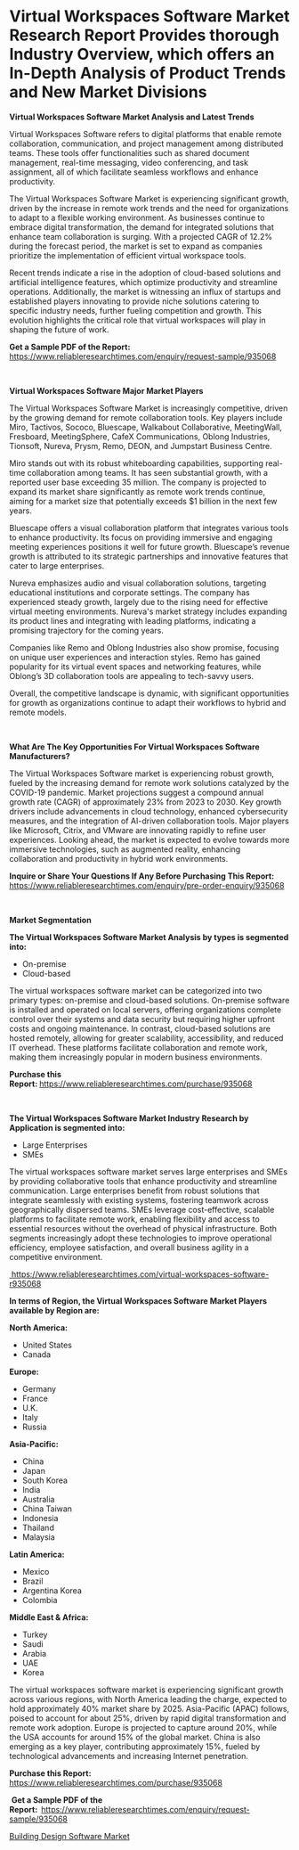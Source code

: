 <p><h1>Virtual Workspaces Software Market Research Report Provides thorough Industry Overview, which offers an In-Depth Analysis of Product Trends and New Market Divisions</h1></p><p><strong>Virtual Workspaces Software Market Analysis and Latest Trends</strong></p>
<p><p>Virtual Workspaces Software refers to digital platforms that enable remote collaboration, communication, and project management among distributed teams. These tools offer functionalities such as shared document management, real-time messaging, video conferencing, and task assignment, all of which facilitate seamless workflows and enhance productivity. </p><p>The Virtual Workspaces Software Market is experiencing significant growth, driven by the increase in remote work trends and the need for organizations to adapt to a flexible working environment. As businesses continue to embrace digital transformation, the demand for integrated solutions that enhance team collaboration is surging. With a projected CAGR of 12.2% during the forecast period, the market is set to expand as companies prioritize the implementation of efficient virtual workspace tools.</p><p>Recent trends indicate a rise in the adoption of cloud-based solutions and artificial intelligence features, which optimize productivity and streamline operations. Additionally, the market is witnessing an influx of startups and established players innovating to provide niche solutions catering to specific industry needs, further fueling competition and growth. This evolution highlights the critical role that virtual workspaces will play in shaping the future of work.</p></p>
<p><strong>Get a Sample PDF of the Report:&nbsp;</strong> <a href="https://www.reliableresearchtimes.com/enquiry/request-sample/935068?utm_campaign=3088&utm_medium=2&utm_source=Github&utm_content=ia&utm_term=07032025&utm_id=virtual-workspaces-software">https://www.reliableresearchtimes.com/enquiry/request-sample/935068</a></p>
<p>&nbsp;</p>
<p><strong>Virtual Workspaces Software Major Market Players</strong></p>
<p><p>The Virtual Workspaces Software Market is increasingly competitive, driven by the growing demand for remote collaboration tools. Key players include Miro, Tactivos, Sococo, Bluescape, Walkabout Collaborative, MeetingWall, Fresboard, MeetingSphere, CafeX Communications, Oblong Industries, Tionsoft, Nureva, Prysm, Remo, DEON, and Jumpstart Business Centre.</p><p>Miro stands out with its robust whiteboarding capabilities, supporting real-time collaboration among teams. It has seen substantial growth, with a reported user base exceeding 35 million. The company is projected to expand its market share significantly as remote work trends continue, aiming for a market size that potentially exceeds $1 billion in the next few years.</p><p>Bluescape offers a visual collaboration platform that integrates various tools to enhance productivity. Its focus on providing immersive and engaging meeting experiences positions it well for future growth. Bluescape’s revenue growth is attributed to its strategic partnerships and innovative features that cater to large enterprises.</p><p>Nureva emphasizes audio and visual collaboration solutions, targeting educational institutions and corporate settings. The company has experienced steady growth, largely due to the rising need for effective virtual meeting environments. Nureva's market strategy includes expanding its product lines and integrating with leading platforms, indicating a promising trajectory for the coming years.</p><p>Companies like Remo and Oblong Industries also show promise, focusing on unique user experiences and interaction styles. Remo has gained popularity for its virtual event spaces and networking features, while Oblong’s 3D collaboration tools are appealing to tech-savvy users.</p><p>Overall, the competitive landscape is dynamic, with significant opportunities for growth as organizations continue to adapt their workflows to hybrid and remote models.</p></p>
<p>&nbsp;</p>
<p><strong>What Are The Key Opportunities For Virtual Workspaces Software Manufacturers?</strong></p>
<p><p>The Virtual Workspaces Software market is experiencing robust growth, fueled by the increasing demand for remote work solutions catalyzed by the COVID-19 pandemic. Market projections suggest a compound annual growth rate (CAGR) of approximately 23% from 2023 to 2030. Key growth drivers include advancements in cloud technology, enhanced cybersecurity measures, and the integration of AI-driven collaboration tools. Major players like Microsoft, Citrix, and VMware are innovating rapidly to refine user experiences. Looking ahead, the market is expected to evolve towards more immersive technologies, such as augmented reality, enhancing collaboration and productivity in hybrid work environments.</p></p>
<p><strong>Inquire or Share Your Questions If Any Before Purchasing This Report:</strong> <a href="https://www.reliableresearchtimes.com/enquiry/pre-order-enquiry/935068?utm_campaign=3088&utm_medium=2&utm_source=Github&utm_content=ia&utm_term=07032025&utm_id=virtual-workspaces-software">https://www.reliableresearchtimes.com/enquiry/pre-order-enquiry/935068</a></p>
<p>&nbsp;</p>
<p><strong>Market Segmentation</strong></p>
<p><strong>The Virtual Workspaces Software Market Analysis by types is segmented into:</strong></p>
<p><ul><li>On-premise</li><li>Cloud-based</li></ul></p>
<p><p>The virtual workspaces software market can be categorized into two primary types: on-premise and cloud-based solutions. On-premise software is installed and operated on local servers, offering organizations complete control over their systems and data security but requiring higher upfront costs and ongoing maintenance. In contrast, cloud-based solutions are hosted remotely, allowing for greater scalability, accessibility, and reduced IT overhead. These platforms facilitate collaboration and remote work, making them increasingly popular in modern business environments.</p></p>
<p><strong>Purchase this Report:&nbsp;</strong><a href="https://www.reliableresearchtimes.com/purchase/935068?utm_campaign=3088&utm_medium=2&utm_source=Github&utm_content=ia&utm_term=07032025&utm_id=virtual-workspaces-software">https://www.reliableresearchtimes.com/purchase/935068</a></p>
<p>&nbsp;</p>
<p><strong>The Virtual Workspaces Software Market Industry Research by Application is segmented into:</strong></p>
<p><ul><li>Large Enterprises</li><li>SMEs</li></ul></p>
<p><p>The virtual workspaces software market serves large enterprises and SMEs by providing collaborative tools that enhance productivity and streamline communication. Large enterprises benefit from robust solutions that integrate seamlessly with existing systems, fostering teamwork across geographically dispersed teams. SMEs leverage cost-effective, scalable platforms to facilitate remote work, enabling flexibility and access to essential resources without the overhead of physical infrastructure. Both segments increasingly adopt these technologies to improve operational efficiency, employee satisfaction, and overall business agility in a competitive environment.</p></p>
<p><a href="https://www.reliableresearchtimes.com/virtual-workspaces-software-r935068?utm_campaign=3088&utm_medium=2&utm_source=Github&utm_content=ia&utm_term=07032025&utm_id=virtual-workspaces-software">&nbsp;https://www.reliableresearchtimes.com/virtual-workspaces-software-r935068</a></p>
<p><strong>In terms of Region, the Virtual Workspaces Software Market Players available by Region are:</strong></p>
<p>
    <p> <strong> North America: </strong>
        <ul>
            <li>United States</li>
            <li>Canada</li>
        </ul>
        </p> 
    <p> <strong> Europe: </strong>
        <ul>
            <li>Germany</li>
            <li>France</li>
            <li>U.K.</li>
            <li>Italy</li>
            <li>Russia</li>
        </ul>
        </p> 
    <p> <strong> Asia-Pacific: </strong>
        <ul>
            <li>China</li>
            <li>Japan</li>
            <li>South Korea</li>
            <li>India</li>
            <li>Australia</li>
            <li>China Taiwan</li>
            <li>Indonesia</li>
            <li>Thailand</li>
            <li>Malaysia</li>
        </ul>
        </p> 
    <p> <strong> Latin America: </strong>
        <ul>
            <li>Mexico</li>
            <li>Brazil</li>
            <li>Argentina Korea</li>
            <li>Colombia</li>
        </ul>
        </p> 
    <p> <strong> Middle East & Africa: </strong>
        <ul>
            <li>Turkey</li>
            <li>Saudi</li>
            <li>Arabia</li>
            <li>UAE</li>
            <li>Korea</li>
        </ul>
    </p>
    </p>
<p><p>The virtual workspaces software market is experiencing significant growth across various regions, with North America leading the charge, expected to hold approximately 40% market share by 2025. Asia-Pacific (APAC) follows, poised to account for about 25%, driven by rapid digital transformation and remote work adoption. Europe is projected to capture around 20%, while the USA accounts for around 15% of the global market. China is also emerging as a key player, contributing approximately 15%, fueled by technological advancements and increasing Internet penetration.</p></p>
<p><strong>Purchase this Report: </strong><a href="https://www.reliableresearchtimes.com/purchase/935068?utm_campaign=3088&utm_medium=2&utm_source=Github&utm_content=ia&utm_term=07032025&utm_id=virtual-workspaces-software">https://www.reliableresearchtimes.com/purchase/935068</a></p>
<p>&nbsp;<strong>Get a Sample PDF of the Report:&nbsp;&nbsp;</strong><a href="https://www.reliableresearchtimes.com/enquiry/request-sample/935068?utm_campaign=3088&utm_medium=2&utm_source=Github&utm_content=ia&utm_term=07032025&utm_id=virtual-workspaces-software">https://www.reliableresearchtimes.com/enquiry/request-sample/935068</a></p>
<p><strong></strong></p>
<p><p><a href="https://github.com/djarixneoza/Market-Research-Report-List-1/blob/main/building-design-software-market.md?utm_campaign=3088&utm_medium=2&utm_source=Github&utm_content=ia&utm_term=07032025&utm_id=virtual-workspaces-software">Building Design Software Market</a></p></p>